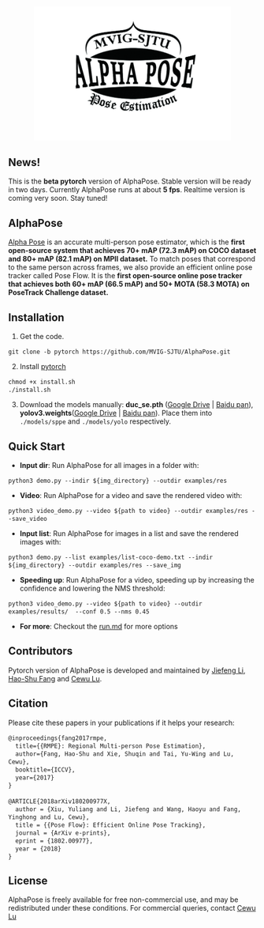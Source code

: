 
<div align="center">
    <img src="doc/logo.jpg", width="400">
</div>


## News!

This is the **beta pytorch** version of AlphaPose. Stable version will be ready in two days. Currently AlphaPose runs at about **5 fps**. Realtime version is coming very soon. Stay tuned!

## AlphaPose
[Alpha Pose](http://www.mvig.org/research/alphapose.html) is an accurate multi-person pose estimator, which is the **first open-source system that achieves 70+ mAP (72.3 mAP) on COCO dataset and 80+ mAP (82.1 mAP) on MPII dataset.** 
To match poses that correspond to the same person across frames, we also provide an efficient online pose tracker called Pose Flow. It is the **first open-source online pose tracker that achieves both 60+ mAP (66.5 mAP) and 50+ MOTA (58.3 MOTA) on PoseTrack Challenge dataset.**




## Installation
1. Get the code.
  ```Shell
  git clone -b pytorch https://github.com/MVIG-SJTU/AlphaPose.git

  ```

2. Install [pytorch](https://github.com/pytorch/pytorch)
  ```Shell
  chmod +x install.sh
  ./install.sh
  ```

3. Download the models manually: **duc_se.pth** ([Google Drive](https://drive.google.com/open?id=1OPORTWB2cwd5YTVBX-NE8fsauZJWsrtW) | [Baidu pan]()), **yolov3.weights**([Google Drive](https://drive.google.com/open?id=1yjrziA2RzFqWAQG4Qq7XN0vumsMxwSjS) | [Baidu pan](https://pan.baidu.com/s/108SjV-uIJpxnqDMT19v-Aw)). Place them into `./models/sppe` and `./models/yolo` respectively.


## Quick Start
- **Input dir**:  Run AlphaPose for all images in a folder with:
```
python3 demo.py --indir ${img_directory} --outdir examples/res 
```
- **Video**:  Run AlphaPose for a video and save the rendered video with:
```
python3 video_demo.py --video ${path to video} --outdir examples/res --save_video
```
- **Input list**:  Run AlphaPose for images in a list and save the rendered images with:
```
python3 demo.py --list examples/list-coco-demo.txt --indir ${img_directory} --outdir examples/res --save_img
```
- **Speeding up**:  Run AlphaPose for a video, speeding up by increasing the confidence and lowering the NMS threshold:
```
python3 video_demo.py --video ${path to video} --outdir examples/results/  --conf 0.5 --nms 0.45
```
- **For more**:  Checkout the [run.md](doc/run.md) for more options

## Contributors
Pytorch version of AlphaPose is developed and maintained by [Jiefeng Li](http://jeff-leaf.site/), [Hao-Shu Fang](https://fang-haoshu.github.io/) and [Cewu Lu](http://www.mvig.org/). 

## Citation
Please cite these papers in your publications if it helps your research:

    @inproceedings{fang2017rmpe,
      title={{RMPE}: Regional Multi-person Pose Estimation},
      author={Fang, Hao-Shu and Xie, Shuqin and Tai, Yu-Wing and Lu, Cewu},
      booktitle={ICCV},
      year={2017}
    }

    @ARTICLE{2018arXiv180200977X,
      author = {Xiu, Yuliang and Li, Jiefeng and Wang, Haoyu and Fang, Yinghong and Lu, Cewu},
      title = {{Pose Flow}: Efficient Online Pose Tracking},
      journal = {ArXiv e-prints},
      eprint = {1802.00977},
      year = {2018}
    }



## License
AlphaPose is freely available for free non-commercial use, and may be redistributed under these conditions. For commercial queries, contact [Cewu Lu](http://www.mvig.org/)
